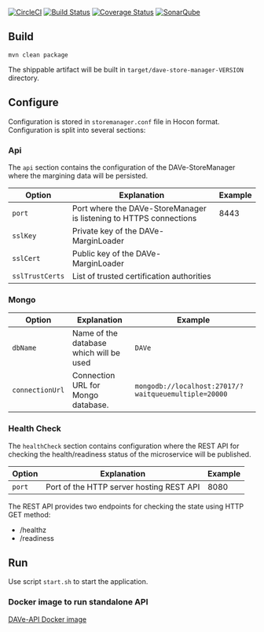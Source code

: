 [![CircleCI](https://circleci.com/gh/Deutsche-Boerse-Risk/DAVe-StoreManager.svg?style=svg)](https://circleci.com/gh/Deutsche-Boerse-Risk/DAVe-StoreManager)
[![Build Status](https://travis-ci.org/Deutsche-Boerse-Risk/DAVe-StoreManager.svg?branch=master)](https://travis-ci.org/Deutsche-Boerse-Risk/DAVe-StoreManager)
[![Coverage Status](https://coveralls.io/repos/github/Deutsche-Boerse-Risk/DAVe-StoreManager/badge.svg?branch=master)](https://coveralls.io/github/Deutsche-Boerse-Risk/DAVe-StoreManager?branch=master)
[![SonarQube](https://sonarqube.com/api/badges/gate?key=com.deutscheboerse.risk:dave-store-manager)](https://sonarqube.com/dashboard/index/com.deutscheboerse.risk:dave-store-manager)

## Build

```
mvn clean package
```

The shippable artifact will be built in `target/dave-store-manager-VERSION` directory.

## Configure

Configuration is stored in `storemanager.conf` file in Hocon format. Configuration is split into several sections:

### Api

The `api` section contains the configuration of the DAVe-StoreManager where the margining data will be persisted.


| Option | Explanation | Example |
|--------|-------------|---------|
| `port` | Port where the DAVe-StoreManager is listening to HTTPS connections | 8443 |
| `sslKey` | Private key of the DAVe-MarginLoader | |
| `sslCert` | Public key of the DAVe-MarginLoader | |
| `sslTrustCerts` | List of trusted certification authorities | |

### Mongo

| Option | Explanation | Example |
|--------|-------------|---------|
| `dbName` | Name of the database which will be used | `DAVe` |
| `connectionUrl` | Connection URL for Mongo database. | `mongodb://localhost:27017/?waitqueuemultiple=20000` |

### Health Check

The `healthCheck` section contains configuration where the REST API for checking the health/readiness status of the
microservice will be published.

| Option | Explanation | Example |
|--------|-------------|---------|
| `port` | Port of the HTTP server hosting REST API | 8080 |

The REST API provides two endpoints for checking the state using HTTP GET method:
- /healthz
- /readiness

## Run

Use script `start.sh` to start the application.

### Docker image to run standalone API
[DAVe-API Docker image](docker)



